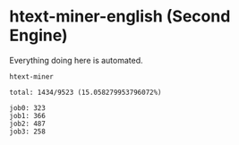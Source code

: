 # htext-miner-english (Second Engine)

Everything doing here is automated.

```
htext-miner

total: 1434/9523 (15.058279953796072%)

job0: 323
job1: 366
job2: 487
job3: 258
```